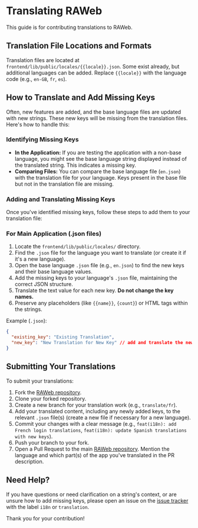 # Translating RAWeb

This guide is for contributing translations to RAWeb.

## Translation File Locations and Formats

Translation files are located at `frontend/lib/public/locales/{{locale}}.json`. Some exist already, but additional languages can be added. Replace `{{locale}}` with the language code (e.g., `en-GB`, `fr`, `es`).

## How to Translate and Add Missing Keys

Often, new features are added, and the base language files are updated with new strings. These new keys will be missing from the translation files. Here's how to handle this:

### Identifying Missing Keys

- **In the Application:** If you are testing the application with a non-base language, you might see the base language string displayed instead of the translated string. This indicates a missing key.
- **Comparing Files:** You can compare the base language file (`en.json`) with the translation file for your language. Keys present in the base file but not in the translation file are missing.

### Adding and Translating Missing Keys

Once you've identified missing keys, follow these steps to add them to your translation file:

### For Main Application (.json files)

1.  Locate the `frontend/lib/public/locales/` directory.
2.  Find the `.json` file for the language you want to translate (or create it if it's a new language).
3.  Open the base language `.json` file (e.g., `en.json`) to find the new keys and their base language values.
4.  Add the missing keys to your language's `.json` file, maintaining the correct JSON structure.
5.  Translate the text value for each new key. **Do not change the key names.**
6.  Preserve any placeholders (like `{{name}}`, `{count}`) or HTML tags within the strings.

Example (`.json`):

```json
{
  "existing_key": "Existing Translation",
  "new_key": "New Translation for New Key" // add and translate the new key
}
```

## Submitting Your Translations

To submit your translations:

1.  Fork the [RAWeb repository](https://github.com/kimmknight/raweb).
2.  Clone your forked repository.
3.  Create a new branch for your translation work (e.g., `translate/fr`).
4.  Add your translated content, including any newly added keys, to the relevant `.json` file(s) (create a new file if necessary for a new language).
5.  Commit your changes with a clear message (e.g., `feat(i18n): add French login translations`, `feat(i18n): update Spanish translations with new keys`).
6.  Push your branch to your fork.
7.  Open a Pull Request to the main [RAWeb repository](https://github.com/kimmknight/raweb). Mention the language and which part(s) of the app you've translated in the PR description.

## Need Help?

If you have questions or need clarification on a string's context, or are unsure how to add missing keys, please open an issue on the [issue tracker](https://github.com/kimmknight/raweb/issues) with the label `i18n` or `translation`.

Thank you for your contribution!
